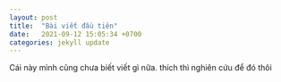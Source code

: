 ```yaml
---
layout: post
title:  "Bài viết đầu tiên"
date:   2021-09-12 15:05:34 +0700
categories: jekyll update
---
```

Cái này mình cũng chưa biết viết gì nữa. thích thì nghiên cứu để đó thôi
